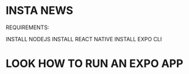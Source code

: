 ﻿# INSTA NEWS
 
 
 REQUIREMENTS:


INSTALL NODEJS
INSTALL REACT NATIVE
INSTALL EXPO CLI 



# LOOK HOW TO RUN AN EXPO APP
